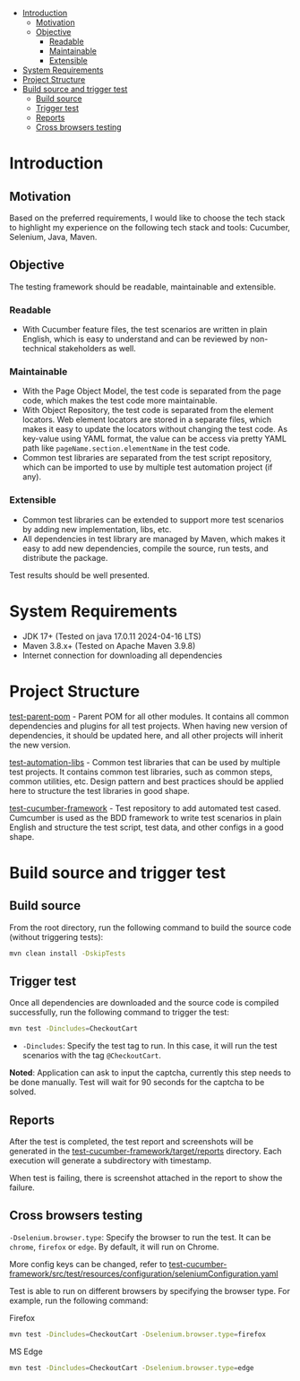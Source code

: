 <!-- TOC -->
* [Introduction](#introduction)
  * [Motivation](#motivation)
  * [Objective](#objective)
    * [Readable](#readable)
    * [Maintainable](#maintainable)
    * [Extensible](#extensible)
* [System Requirements](#system-requirements)
* [Project Structure](#project-structure)
* [Build source and trigger test](#build-source-and-trigger-test)
  * [Build source](#build-source)
  * [Trigger test](#trigger-test)
  * [Reports](#reports)
  * [Cross browsers testing](#cross-browsers-testing)
<!-- TOC -->

# Introduction

## Motivation
Based on the preferred requirements, I would like to choose the tech stack to highlight my experience on the following tech stack and tools: Cucumber, Selenium, Java, Maven.

## Objective

The testing framework should be readable, maintainable and extensible.

### Readable
- With Cucumber feature files, the test scenarios are written in plain English, which is easy to understand and can be reviewed by non-technical stakeholders as well.

### Maintainable
- With the Page Object Model, the test code is separated from the page code, which makes the test code more maintainable.
- With Object Repository, the test code is separated from the element locators. Web element locators are stored in a separate files, which makes it easy to update the locators without changing the test code. As key-value using YAML format, the value can be access via pretty YAML path like `pageName.section.elementName` in the test code.
- Common test libraries are separated from the test script repository, which can be imported to use by multiple test automation project (if any).

### Extensible
- Common test libraries can be extended to support more test scenarios by adding new implementation, libs, etc.
- All dependencies in test library are managed by Maven, which makes it easy to add new dependencies, compile the source, run tests, and distribute the package.

Test results should be well presented.

# System Requirements
- JDK 17+ (Tested on java 17.0.11 2024-04-16 LTS)
- Maven 3.8.x+ (Tested on Apache Maven 3.9.8)
- Internet connection for downloading all dependencies

# Project Structure

[test-parent-pom](test-parent-pom) - Parent POM for all other modules. It contains all common dependencies and plugins for all test projects. When having new version of dependencies, it should be updated here, and all other projects will inherit the new version.

[test-automation-libs](test-automation-libs) - Common test libraries that can be used by multiple test projects. It contains common test libraries, such as common steps, common utilities, etc. Design pattern and best practices should be applied here to structure the test libraries in good shape.

[test-cucumber-framework](test-cucumber-framework) - Test repository to add automated test cased. Cumcumber is used as the BDD framework to write test scenarios in plain English and structure the test script, test data, and other configs in a good shape.

# Build source and trigger test

## Build source

From the root directory, run the following command to build the source code (without triggering tests):

```bash
mvn clean install -DskipTests
```

## Trigger test

Once all dependencies are downloaded and the source code is compiled successfully, run the following command to trigger the test:

```bash
mvn test -Dincludes=CheckoutCart
```

- `-Dincludes`: Specify the test tag to run. In this case, it will run the test scenarios with the tag `@CheckoutCart`.

**Noted**: Application can ask to input the captcha, currently this step needs to be done manually. Test will wait for 90 seconds for the captcha to be solved.

## Reports

After the test is completed, the test report and screenshots will be generated in the [test-cucumber-framework/target/reports](test-cucumber-framework/target/reports) directory. Each execution will generate a subdirectory with timestamp.

When test is failing, there is screenshot attached in the report to show the failure.

## Cross browsers testing

`-Dselenium.browser.type`: Specify the browser to run the test. It can be `chrome`, `firefox` or `edge`. By default, it will run on Chrome.

More config keys can be changed, refer to [test-cucumber-framework/src/test/resources/configuration/seleniumConfiguration.yaml](test-cucumber-framework/src/test/resources/configuration/seleniumConfiguration.yaml)

Test is able to run on different browsers by specifying the browser type. For example, run the following command:

Firefox

```bash
mvn test -Dincludes=CheckoutCart -Dselenium.browser.type=firefox
```

MS Edge

```bash
mvn test -Dincludes=CheckoutCart -Dselenium.browser.type=edge
```